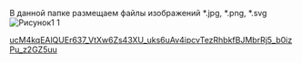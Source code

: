 В данной папке размещаем файлы изображений 
*.jpg, *.png, *.svg![Рисунок1 1](https://github.com/user-attachments/assets/1a96f9c0-4a17-4862-bd2c-d5705157d56e)

[ucM4kqEAlQUEr637_VtXw6Zs43XU_uks6uAv4ipcvTezRhbkfBJMbrRj5_b0izPu_z2GZ5uu](https://github.com/user-attachments/assets/644f5164-7572-4509-a3c3-54ee2aa36aa8)



